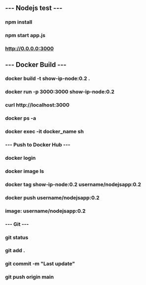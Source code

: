 ## --- Nodejs test ---
###
### npm install
### npm start app.js
### http://0.0.0.0:3000
###
## --- Docker Build ---
###
### docker build -t show-ip-node:0.2 .
### docker run -p 3000:3000 show-ip-node:0.2
### curl http://localhost:3000
### docker ps -a
### docker exec -it docker_name sh
###
### --- Push to Docker Hub ---
### docker login
### docker image ls
### docker tag show-ip-node:0.2 username/nodejsapp:0.2
### docker push username/nodejsapp:0.2
### image: username/nodejsapp:0.2
###
### --- Git ---
### git status
### git add .
### git commit -m "Last update"
### git push origin main
###